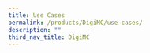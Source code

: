 ```yaml
---
title: Use Cases
permalink: /products/DigiMC/use-cases/
description: ""
third_nav_title: DigiMC
---
```

